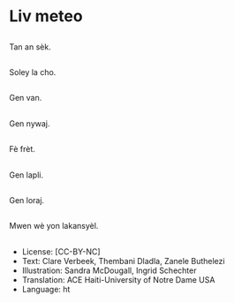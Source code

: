 # Liv meteo

##
Tan an sèk.

##
Soley la cho.

##
Gen van.

##
Gen nywaj.

##
Fè frèt.

##
Gen lapli.

##
Gen loraj.

##
Mwen wè yon lakansyèl.

##
* License: [CC-BY-NC]
* Text: Clare Verbeek, Thembani Dladla, Zanele Buthelezi
* Illustration: Sandra McDougall, Ingrid Schechter
* Translation: ACE Haiti-University of Notre Dame USA
* Language: ht
